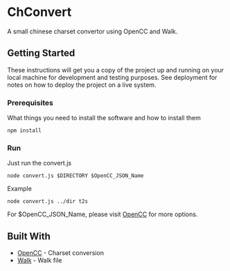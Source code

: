 # ChConvert

A small chinese charset convertor using OpenCC and Walk. 

## Getting Started

These instructions will get you a copy of the project up and running on your local machine for development and testing purposes. See deployment for notes on how to deploy the project on a live system.

### Prerequisites

What things you need to install the software and how to install them

```
npm install
```

### Run

Just run the convert.js

```
node convert.js $DIRECTORY $OpenCC_JSON_Name
```

Example

```
node convert.js ../dir t2s
```

For $OpenCC_JSON_Name, please visit [OpenCC](https://www.npmjs.com/package/opencc) for more options.

## Built With

* [OpenCC](https://www.npmjs.com/package/opencc) - Charset conversion
* [Walk](https://maven.apache.org/) - Walk file






